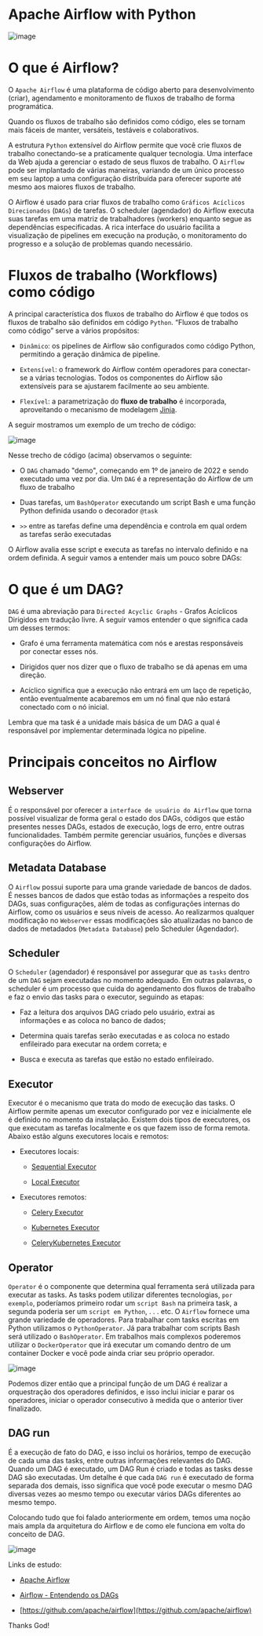 # Apache Airflow with Python

![image](https://user-images.githubusercontent.com/69597971/200195293-edfac1eb-5099-4fdd-99e7-2337d07ce31f.png)

# O que é Airflow?

O `Apache Airflow` é uma plataforma de código aberto para desenvolvimento (criar), agendamento e monitoramento de fluxos de trabalho de forma programática.


Quando os fluxos de trabalho são definidos como código, eles se tornam mais fáceis de manter, versáteis, testáveis e colaborativos.

A estrutura `Python` extensível do Airflow permite que você crie fluxos de trabalho conectando-se a praticamente qualquer tecnologia. Uma interface da Web ajuda a gerenciar o estado de seus fluxos de trabalho. O `Airflow` pode ser implantado de várias maneiras, variando de um único processo em seu laptop a uma configuração distribuída para oferecer suporte até mesmo aos maiores fluxos de trabalho.

O Airflow é usado para criar fluxos de trabalho como `Gráficos Acíclicos Direcionados` (`DAGs`) de tarefas. O scheduler (agendador) do Airflow executa suas tarefas em uma matriz de trabalhadores (workers) enquanto segue as dependências especificadas. A rica interface do usuário facilita a visualização de pipelines em execução na produção, o monitoramento do progresso e a solução de problemas quando necessário.




# Fluxos de trabalho (Workflows) como código

A principal característica dos fluxos de trabalho do Airflow é que todos os fluxos de trabalho são definidos em código `Python`. “Fluxos de trabalho como código” serve a vários propósitos:

* `Dinâmico`: os pipelines de Airflow são configurados como código Python, permitindo a geração dinâmica de pipeline.

* `Extensível`: o framework do Airflow contém operadores para conectar-se a várias tecnologias. Todos os componentes do Airflow são extensíveis para se ajustarem facilmente ao seu ambiente.

* `Flexível`: a parametrização do **fluxo de trabalho** é incorporada, aproveitando o mecanismo de modelagem [Jinja](https://jinja.palletsprojects.com/en/3.1.x/).




A seguir mostramos um exemplo de um trecho de código:

![image](https://user-images.githubusercontent.com/69597971/200350653-75962f6f-806c-4033-9733-379d72797107.png)



Nesse trecho de código (acima) observamos o seguinte:

* O `DAG` chamado "demo", começando em 1º de janeiro de 2022 e sendo executado uma vez por dia. Um `DAG` é a representação do Airflow de um fluxo de trabalho

* Duas tarefas, um `BashOperator` executando um script Bash e uma função Python definida usando o decorador `@task`

* `>>` entre as tarefas define uma dependência e controla em qual ordem as tarefas serão executadas

O Airflow avalia esse script e executa as tarefas no intervalo definido e na ordem definida. A seguir vamos a entender mais um pouco sobre DAGs: 


# O que é um DAG?

`DAG` é uma abreviação para `Directed Acyclic Graphs` - Grafos Acíclicos Dirigidos em tradução livre. A seguir vamos entender o que significa cada um desses termos:

* Grafo é uma ferramenta matemática com nós e arestas responsáveis por conectar esses nós.

* Dirigidos quer nos dizer que o fluxo de trabalho se dá apenas em uma direção.

* Acíclico significa que a execução não entrará em um laço de repetição, então eventualmente acabaremos em um nó final que não estará conectado com o nó inicial.


Lembra que ma task é a unidade mais básica de um DAG a qual é responsável por implementar determinada lógica no pipeline.



# Principais conceitos no Airflow

## Webserver

É o responsável por oferecer a `interface de usuário do Airflow` que torna possível visualizar de forma geral o estado dos DAGs, códigos que estão presentes nesses DAGs, estados de execução, logs de erro, entre outras funcionalidades. Também permite gerenciar usuários, funções e diversas configurações do Airflow.


## Metadata Database

O `Airflow` possui suporte para uma grande variedade de bancos de dados. É nesses bancos de dados que estão todas as informações a respeito dos DAGs, suas configurações, além de todas as configurações internas do Airflow, como os usuários e seus níveis de acesso. Ao realizarmos qualquer modificação no `Webserver` essas modificações são atualizadas no banco de dados de metadados (`Metadata Database`) pelo Scheduler (Agendador).


## Scheduler

O `Scheduler` (agendador) é responsável por assegurar que as `tasks` dentro de um `DAG` sejam executadas no momento adequado. Em outras palavras, o scheduler é um processo que cuida do agendamento dos fluxos de trabalho e faz o envio das tasks para o executor, seguindo as etapas:

* Faz a leitura dos arquivos DAG criado pelo usuário, extrai as informações e as coloca no banco de dados;

* Determina quais tarefas serão executadas e as coloca no estado enfileirado para executar na ordem correta; e

* Busca e executa as tarefas que estão no estado enfileirado.


## Executor

Executor é o mecanismo que trata do modo de execução das tasks. O Airflow permite apenas um executor configurado por vez e inicialmente ele é definido no momento da instalação. Existem dois tipos de executores, os que executam as tarefas localmente e os que fazem isso de forma remota. Abaixo estão alguns executores locais e remotos:

* Executores locais:

    * [Sequential Executor](https://airflow.apache.org/docs/apache-airflow/stable/executor/sequential.html)

    * [Local Executor](https://airflow.apache.org/docs/apache-airflow/stable/executor/local.html)

* Executores remotos:

    * [Celery Executor](https://airflow.apache.org/docs/apache-airflow/stable/executor/celery.html)

    * [Kubernetes Executor](https://airflow.apache.org/docs/apache-airflow/stable/executor/kubernetes.html)

    * [CeleryKubernetes Executor](https://airflow.apache.org/docs/apache-airflow/stable/executor/celery_kubernetes.html)


## Operator

`Operator` é o componente que determina qual ferramenta será utilizada para executar as tasks. As tasks podem utilizar diferentes tecnologias, `por exemplo`, poderíamos primeiro rodar um `script Bash` na primeira task, a segunda poderia ser um `script em Python`, . . . etc. O `Airflow` fornece uma grande variedade de operadores. Para trabalhar com tasks escritas em Python utilizamos o `PythonOperator`. Já para trabalhar com scripts Bash será utilizado o `BashOperator`. Em trabalhos mais complexos poderemos utilizar o `DockerOperator` que irá executar um comando dentro de um container Docker e você pode ainda criar seu próprio operador.

![image](https://user-images.githubusercontent.com/69597971/200391317-b356a138-46d0-41bf-bdbb-15eac573e8c1.png)

Podemos dizer então que a principal função de um DAG é realizar a orquestração dos operadores definidos, e isso inclui iniciar e parar os operadores, iniciar o operador consecutivo à medida que o anterior tiver finalizado.


## DAG run

É a execução de fato do DAG, e isso inclui os horários, tempo de execução de cada uma das tasks, entre outras informações relevantes do DAG. Quando um DAG é executado, um DAG Run é criado e todas as tasks desse DAG são executadas. Um detalhe é que cada `DAG run` é executado de forma separada dos demais, isso significa que você pode executar o mesmo DAG diversas vezes ao mesmo tempo ou executar vários DAGs diferentes ao mesmo tempo.

Colocando tudo que foi falado anteriormente em ordem, temos uma noção mais ampla da arquitetura do Airflow e de como ele funciona em volta do conceito de DAG.

![image](https://user-images.githubusercontent.com/69597971/200392121-f5075faa-9559-4c20-b267-bc005ad1183c.png)



Links de estudo:

* [Apache Airflow](https://airflow.apache.org/docs/apache-airflow/stable/index.html)

* [Airflow - Entendendo os DAGs](https://www.alura.com.br/artigos/airflow-entendendo-dags#:~:text=A%20principal%20ideia%20do%20Airflow,tasks%20juntas%20formam%20um%20DAG.)

* [https://github.com/apache/airflow](https://github.com/apache/airflow)



Thanks God!
